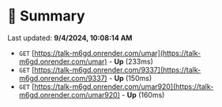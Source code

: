 # 📖 Summary
Last updated: **9/4/2024, 10:08:14 AM**

- `GET` [https://talk-m6gd.onrender.com/umar](https://talk-m6gd.onrender.com/umar) - **Up** (233ms)
- `GET` [https://talk-m6gd.onrender.com/9337](https://talk-m6gd.onrender.com/9337) - **Up** (150ms)
- `GET` [https://talk-m6gd.onrender.com/umar920](https://talk-m6gd.onrender.com/umar920) - **Up** (160ms)
